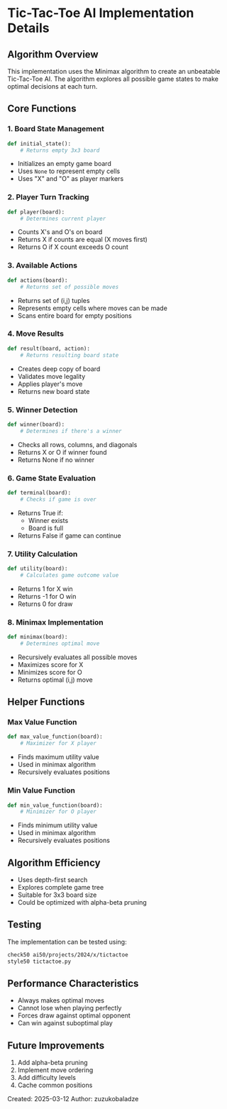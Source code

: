 # Tic-Tac-Toe AI Implementation Details

## Algorithm Overview
This implementation uses the Minimax algorithm to create an unbeatable Tic-Tac-Toe AI. The algorithm explores all possible game states to make optimal decisions at each turn.

## Core Functions

### 1. Board State Management
```python
def initial_state():
    # Returns empty 3x3 board
```
- Initializes an empty game board
- Uses `None` to represent empty cells
- Uses "X" and "O" as player markers

### 2. Player Turn Tracking
```python
def player(board):
    # Determines current player
```
- Counts X's and O's on board
- Returns X if counts are equal (X moves first)
- Returns O if X count exceeds O count

### 3. Available Actions
```python
def actions(board):
    # Returns set of possible moves
```
- Returns set of (i,j) tuples
- Represents empty cells where moves can be made
- Scans entire board for empty positions

### 4. Move Results
```python
def result(board, action):
    # Returns resulting board state
```
- Creates deep copy of board
- Validates move legality
- Applies player's move
- Returns new board state

### 5. Winner Detection
```python
def winner(board):
    # Determines if there's a winner
```
- Checks all rows, columns, and diagonals
- Returns X or O if winner found
- Returns None if no winner

### 6. Game State Evaluation
```python
def terminal(board):
    # Checks if game is over
```
- Returns True if:
  - Winner exists
  - Board is full
- Returns False if game can continue

### 7. Utility Calculation
```python
def utility(board):
    # Calculates game outcome value
```
- Returns 1 for X win
- Returns -1 for O win
- Returns 0 for draw

### 8. Minimax Implementation
```python
def minimax(board):
    # Determines optimal move
```
- Recursively evaluates all possible moves
- Maximizes score for X
- Minimizes score for O
- Returns optimal (i,j) move

## Helper Functions

### Max Value Function
```python
def max_value_function(board):
    # Maximizer for X player
```
- Finds maximum utility value
- Used in minimax algorithm
- Recursively evaluates positions

### Min Value Function
```python
def min_value_function(board):
    # Minimizer for O player
```
- Finds minimum utility value
- Used in minimax algorithm
- Recursively evaluates positions

## Algorithm Efficiency
- Uses depth-first search
- Explores complete game tree
- Suitable for 3x3 board size
- Could be optimized with alpha-beta pruning

## Testing
The implementation can be tested using:
```bash
check50 ai50/projects/2024/x/tictactoe
style50 tictactoe.py
```

## Performance Characteristics
- Always makes optimal moves
- Cannot lose when playing perfectly
- Forces draw against optimal opponent
- Can win against suboptimal play

## Future Improvements
1. Add alpha-beta pruning
2. Implement move ordering
3. Add difficulty levels
4. Cache common positions

Created: 2025-03-12
Author: zuzukobaladze
